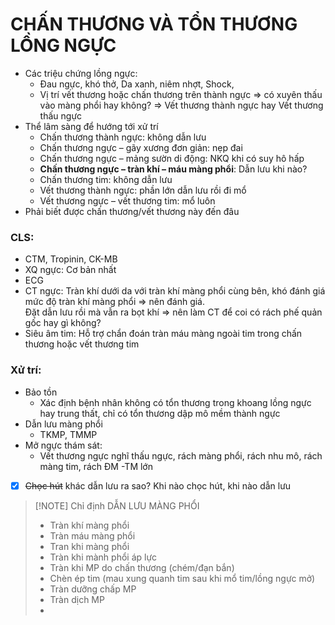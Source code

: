 # CHẤN THƯƠNG VÀ TỔN THƯƠNG LỒNG NGỰC
- Các triệu chứng lồng ngực:
	- Đau ngực, khó thở, Da xanh, niêm nhợt, Shock,
	- Vị trí vết thương hoặc chấn thương trên thành ngực => có xuyên thấu vào màng phổi hay không? => Vết thương thành ngực hay Vết thương thấu ngực
- Thể lâm sàng để hướng tới xử trí
	- Chấn thương thành ngực: không dẫn lưu
	- Chấn thương ngực – gãy xương đơn giản: nẹp đai 
	- Chấn thương ngực – mảng sườn di động: NKQ khi có suy hô hấp
	- **Chấn thương ngực – tràn khí – máu màng phổi**: Dẫn lưu khi nào?
	- Chấn thương tim: không dẫn lưu
	- Vết thương thành ngực: phần lớn dẫn lưu rồi đi mổ
	- Vết thương ngực – vết thương tim: mổ luôn
- Phải biết được chấn thương/vết thương này đến đâu
### CLS:
- CTM, Tropinin, CK-MB
- XQ ngực: Cơ bản nhất
- ECG
- CT ngực: Tràn khí dưới da với tràn khí màng phổi cùng bên, khó đánh giá mức độ tràn khí màng phổi => nên đánh giá.  
Đặt dẫn lưu rồi mà vẫn ra bọt khí => nên làm CT để coi có rách phế quản gốc hay gì không?
- Siêu âm tim: Hỗ trợ chẩn đoán tràn máu màng ngoài tim trong chấn thương hoặc vết thương tim
### Xử trí:
- Bảo tồn
	- Xác định bệnh nhân không có tổn thương trong khoang lồng ngực hay trung thất, chỉ có tổn thương dập mô mềm thành ngực
- Dẫn lưu màng phổi
	- TKMP, TMMP
- Mở ngực thám sát:
	- Vết thương ngực nghĩ thấu ngực, rách màng phổi, rách nhu mô, rách màng tim, rách ĐM -TM lớn


- [x] ~~Chọc hút~~ khác dẫn lưu ra sao? Khi nào chọc hút, khi nào dẫn lưu


> [!NOTE] Chỉ định DẪN LƯU MÀNG PHỔI
> - Tràn khí màng phổi
> - Tràn máu màng phổi
> - Tran khi màng phổi
> - Tràn khi mành phổi áp lực
> - Tràn khi MP do chấn thương (chém/đạn bắn)
> - Chèn ép tim (mau xung quanh tim sau khi mổ tim/lồng ngực mở)
> - Tràn dưỡng chấp MP
> - Tràn dịch MP
> - 
